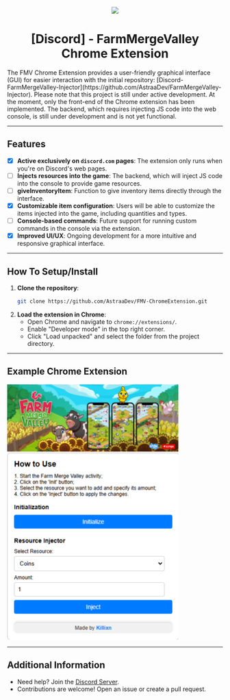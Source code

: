<p align="center">
  <img src="https://venturebeat.com/wp-content/uploads/2022/11/press_release_banner.jpg" width="800">
</p>

<h1 align="center">[Discord] - FarmMergeValley Chrome Extension</h1>

<p align="left">
  The FMV Chrome Extension provides a user-friendly graphical interface (GUI) for easier interaction with the initial repository: [Discord-FarmMergeValley-Injector](https://github.com/AstraaDev/FarmMergeValley-Injector). Please note that this project is still under active development. At the moment, only the front-end of the Chrome extension has been implemented. The backend, which requires injecting JS code into the web console, is still under development and is not yet functional.
</p>

---

## Features

- [x] **Active exclusively on `discord.com` pages**: The extension only runs when you're on Discord's web pages.
- [ ] **Injects resources into the game**: The backend, which will inject JS code into the console to provide game resources.
- [ ] **giveInventoryItem**: Function to give inventory items directly through the interface.
- [x] **Customizable item configuration**: Users will be able to customize the items injected into the game, including quantities and types.
- [ ] **Console-based commands**: Future support for running custom commands in the console via the extension.
- [x] **Improved UI/UX**: Ongoing development for a more intuitive and responsive graphical interface.

---

## How To Setup/Install

1. **Clone the repository**:
   ```bash
   git clone https://github.com/AstraaDev/FMV-ChromeExtension.git
   ```
2. **Load the extension in Chrome**:
   - Open Chrome and navigate to `chrome://extensions/`.
   - Enable "Developer mode" in the top right corner.
   - Click "Load unpacked" and select the folder from the project directory.

---

## Example Chrome Extension
<img src="img/readme_screenshot/example.png" alt="FMV Chrome Extension" width="400">

---

## Additional Information
- Need help? Join the [Discord Server](https://discord.gg/PKR7nM9j9U).
- Contributions are welcome! Open an issue or create a pull request.
